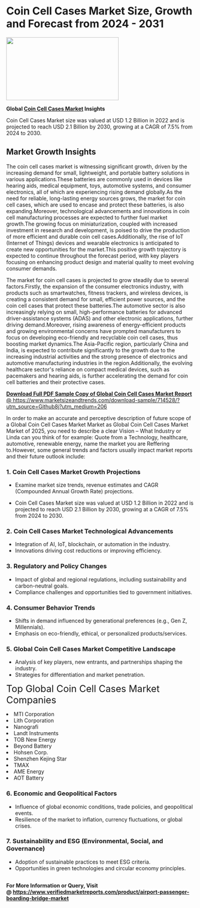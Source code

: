 <H1>Coin Cell Cases Market Size, Growth and Forecast from 2024 - 2031</H1><img class="aligncenter size-medium wp-image-584254" src="https://thirdeyenews.in/wp-content/uploads/2024/09/Global-Market-Research-300x168.jpeg" alt="" width="300" height="168" /><p><strong>Global&nbsp;<a href="https://www.marketsizeandtrends.com/download-sample/714528/?utm_source=Github8j?utm_medium=206">Coin Cell Cases Market</a> Insights</strong></p><p>Coin Cell Cases Market size was valued at USD 1.2 Billion in 2022 and is projected to reach USD 2.1 Billion by 2030, growing at a CAGR of 7.5% from 2024 to 2030.</p><p><h2>Market Growth Insights</h2> <p>The coin cell cases market is witnessing significant growth, driven by the increasing demand for small, lightweight, and portable battery solutions in various applications.These batteries are commonly used in devices like hearing aids, medical equipment, toys, automotive systems, and consumer electronics, all of which are experiencing rising demand globally.As the need for reliable, long-lasting energy sources grows, the market for coin cell cases, which are used to encase and protect these batteries, is also expanding.Moreover, technological advancements and innovations in coin cell manufacturing processes are expected to further fuel market growth.The growing focus on miniaturization, coupled with increased investment in research and development, is poised to drive the production of more efficient and durable coin cell cases.Additionally, the rise of IoT (Internet of Things) devices and wearable electronics is anticipated to create new opportunities for the market.This positive growth trajectory is expected to continue throughout the forecast period, with key players focusing on enhancing product design and material quality to meet evolving consumer demands.</p> <p><a href="#"></a></p> <p>The market for coin cell cases is projected to grow steadily due to several factors.Firstly, the expansion of the consumer electronics industry, with products such as smartwatches, fitness trackers, and wireless devices, is creating a consistent demand for small, efficient power sources, and the coin cell cases that protect these batteries.The automotive sector is also increasingly relying on small, high-performance batteries for advanced driver-assistance systems (ADAS) and other electronic applications, further driving demand.Moreover, rising awareness of energy-efficient products and growing environmental concerns have prompted manufacturers to focus on developing eco-friendly and recyclable coin cell cases, thus boosting market dynamics.The Asia-Pacific region, particularly China and India, is expected to contribute significantly to the growth due to the increasing industrial activities and the strong presence of electronics and automotive manufacturing industries in the region.Additionally, the evolving healthcare sector's reliance on compact medical devices, such as pacemakers and hearing aids, is further accelerating the demand for coin cell batteries and their protective cases.</p> <p><a href="#"></p><p><span class=""><strong>Download Full PDF Sample Copy of Global Coin Cell Cases Market Report</strong> @ <a href="https://www.marketsizeandtrends.com/download-sample/714528/?utm_source=Github8j?utm_medium=206" target="_blank">https://www.marketsizeandtrends.com/download-sample/714528/?utm_source=Github8j?utm_medium=206</a></span></p><p>In order to make an accurate and perceptive description of future scope of a Global&nbsp;Coin Cell Cases Market Market as Global&nbsp;Coin Cell Cases Market Market of 2025, you need to describe a clear Vision &ndash; What Industry or Linda can you think of for example: Quote from a Technology, healthcare, automotive, renewable energy, name the market you are Reffering to.However, some general trends and factors usually impact market reports and their future outlook include:</p><h3>1.&nbsp;<strong>Coin Cell Cases Market Growth Projections</strong></h3><ul><li>Examine market size trends, revenue estimates and CAGR (Compounded Annual Growth Rate) projections.</li><li><p>Coin Cell Cases Market size was valued at USD 1.2 Billion in 2022 and is projected to reach USD 2.1 Billion by 2030, growing at a CAGR of 7.5% from 2024 to 2030.</p></li></ul><h3>2.&nbsp;<strong>Coin Cell Cases Market Technological Advancements</strong></h3><ul><li>Integration of AI, IoT, blockchain, or automation in the industry.</li><li>Innovations driving cost reductions or improving efficiency.</li></ul><h3>3.&nbsp;<strong>Regulatory and Policy Changes</strong></h3><ul><li>Impact of global and regional regulations, including sustainability and carbon-neutral goals.</li><li>Compliance challenges and opportunities tied to government initiatives.</li></ul><h3>4.&nbsp;<strong>Consumer Behavior Trends</strong></h3><ul><li>Shifts in demand influenced by generational preferences (e.g., Gen Z, Millennials).</li><li>Emphasis on eco-friendly, ethical, or personalized products/services.</li></ul><h3>5.&nbsp;<strong>Global Coin Cell Cases Market Competitive Landscape</strong></h3><ul><li>Analysis of key players, new entrants, and partnerships shaping the industry.</li><li>Strategies for differentiation and market penetration.</li></ul><p data-pm-slice="1 1 []"><span style="color: inherit; font-family: inherit; font-size: 25px;">Top Global Coin Cell Cases Market Companies</span></p><div class="" data-test-id=""><p><li>MTI Corporation</li><li> Lith Corporation</li><li> Nanografi</li><li> Landt Instruments</li><li> TOB New Energy</li><li> Beyond Battery</li><li> Hohsen Corp.</li><li> Shenzhen Kejing Star</li><li> TMAX</li><li> AME Energy</li><li> AOT Battery</li></p></div><h3>6.&nbsp;<strong>Economic and Geopolitical Factors</strong></h3><ul><li>Influence of global economic conditions, trade policies, and geopolitical events.</li><li>Resilience of the market to inflation, currency fluctuations, or global crises.</li></ul><h3>7.&nbsp;<strong>Sustainability and ESG (Environmental, Social, and Governance)</strong></h3><ul><li>Adoption of sustainable practices to meet ESG criteria.</li><li>Opportunities in green technologies and circular economy principles.</li></ul><h2><strong style="font-size: 14px;">For More Information or Query, Visit @&nbsp;</strong><a style="background-color: #ffffff; font-size: 14px;" href="https://www.marketsizeandtrends.com/report/coin-cell-cases-market/" target="_blank">https://www.verifiedmarketreports.com/product/airport-passenger-boarding-bridge-market</a></h2>